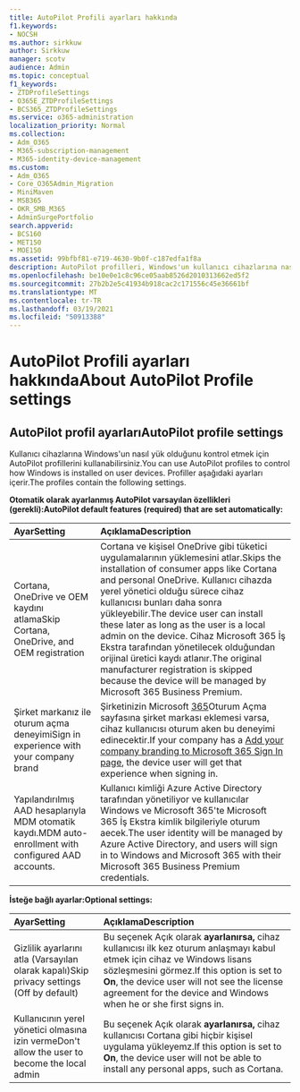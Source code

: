 ```yaml
---
title: AutoPilot Profili ayarları hakkında
f1.keywords:
- NOCSH
ms.author: sirkkuw
author: Sirkkuw
manager: scotv
audience: Admin
ms.topic: conceptual
f1_keywords:
- ZTDProfileSettings
- O365E_ZTDProfileSettings
- BCS365_ZTDProfileSettings
ms.service: o365-administration
localization_priority: Normal
ms.collection:
- Adm_O365
- M365-subscription-management
- M365-identity-device-management
ms.custom:
- Adm_O365
- Core_O365Admin_Migration
- MiniMaven
- MSB365
- OKR_SMB_M365
- AdminSurgePortfolio
search.appverid:
- BCS160
- MET150
- MOE150
ms.assetid: 99bfbf81-e719-4630-9b0f-c187edfa1f8a
description: AutoPilot profilleri, Windows'un kullanıcı cihazlarına nasıl yük olduğunu denetlemeye yardımcı olur. Profiller, Cortana yüklemesini atlama gibi varsayılan ve isteğe bağlı ayarlar içerir.
ms.openlocfilehash: be10e0e1c8c96ce05aab8526d2010313662ed5f2
ms.sourcegitcommit: 27b2b2e5c41934b918cac2c171556c45e36661bf
ms.translationtype: MT
ms.contentlocale: tr-TR
ms.lasthandoff: 03/19/2021
ms.locfileid: "50913388"
---
```

# <a name="about-autopilot-profile-settings"></a><span data-ttu-id="a707d-104">AutoPilot Profili ayarları hakkında</span><span class="sxs-lookup"><span data-stu-id="a707d-104">About AutoPilot Profile settings</span></span>

## <a name="autopilot-profile-settings"></a><span data-ttu-id="a707d-105">AutoPilot profil ayarları</span><span class="sxs-lookup"><span data-stu-id="a707d-105">AutoPilot profile settings</span></span>

<span data-ttu-id="a707d-106">Kullanıcı cihazlarına Windows'un nasıl yük olduğunu kontrol etmek için AutoPilot profillerini kullanabilirsiniz.</span><span class="sxs-lookup"><span data-stu-id="a707d-106">You can use AutoPilot profiles to control how Windows is installed on user devices.</span></span> <span data-ttu-id="a707d-107">Profiller aşağıdaki ayarları içerir.</span><span class="sxs-lookup"><span data-stu-id="a707d-107">The profiles contain the following settings.</span></span>
  
 <span data-ttu-id="a707d-108">**Otomatik olarak ayarlanmış AutoPilot varsayılan özellikleri (gerekli):**</span><span class="sxs-lookup"><span data-stu-id="a707d-108">**AutoPilot default features (required) that are set automatically:**</span></span>
  
|<span data-ttu-id="a707d-109">**Ayar**</span><span class="sxs-lookup"><span data-stu-id="a707d-109">**Setting**</span></span>|<span data-ttu-id="a707d-110">**Açıklama**</span><span class="sxs-lookup"><span data-stu-id="a707d-110">**Description**</span></span>|
|:-----|:-----|
|<span data-ttu-id="a707d-111">Cortana, OneDrive ve OEM kaydını atlama</span><span class="sxs-lookup"><span data-stu-id="a707d-111">Skip Cortana, OneDrive, and OEM registration</span></span>  <br/> |<span data-ttu-id="a707d-112">Cortana ve kişisel OneDrive gibi tüketici uygulamalarının yüklemesini atlar.</span><span class="sxs-lookup"><span data-stu-id="a707d-112">Skips the installation of consumer apps like Cortana and personal OneDrive.</span></span> <span data-ttu-id="a707d-113">Kullanıcı cihazda yerel yönetici olduğu sürece cihaz kullanıcısı bunları daha sonra yükleyebilir.</span><span class="sxs-lookup"><span data-stu-id="a707d-113">The device user can install these later as long as the user is a local admin on the device.</span></span> <span data-ttu-id="a707d-114">Cihaz Microsoft 365 İş Ekstra tarafından yönetilecek olduğundan orijinal üretici kaydı atlanır.</span><span class="sxs-lookup"><span data-stu-id="a707d-114">The original manufacturer registration is skipped because the device will be managed by Microsoft 365 Business Premium.</span></span>  <br/> |
|<span data-ttu-id="a707d-115">Şirket markanız ile oturum açma deneyimi</span><span class="sxs-lookup"><span data-stu-id="a707d-115">Sign in experience with your company brand</span></span>  <br/> |<span data-ttu-id="a707d-116">Şirketinizin Microsoft [365](../admin/setup/customize-sign-in-page.md)Oturum Açma sayfasına şirket markası eklemesi varsa, cihaz kullanıcısı oturum aken bu deneyimi edinecektir.</span><span class="sxs-lookup"><span data-stu-id="a707d-116">If your company has a [Add your company branding to Microsoft 365 Sign In page](../admin/setup/customize-sign-in-page.md), the device user will get that experience when signing in.</span></span>  <br/> |
|<span data-ttu-id="a707d-117">Yapılandırılmış AAD hesaplarıyla MDM otomatik kaydı.</span><span class="sxs-lookup"><span data-stu-id="a707d-117">MDM auto-enrollment with configured AAD accounts.</span></span>  <br/> |<span data-ttu-id="a707d-118">Kullanıcı kimliği Azure Active Directory tarafından yönetiliyor ve kullanıcılar Windows ve Microsoft 365'te Microsoft 365 İş Ekstra kimlik bilgileriyle oturum aecek.</span><span class="sxs-lookup"><span data-stu-id="a707d-118">The user identity will be managed by Azure Active Directory, and users will sign in to Windows and Microsoft 365 with their Microsoft 365 Business Premium credentials.</span></span>  <br/> |
   
 <span data-ttu-id="a707d-119">**İsteğe bağlı ayarlar:**</span><span class="sxs-lookup"><span data-stu-id="a707d-119">**Optional settings:**</span></span>
  
|<span data-ttu-id="a707d-120">**Ayar**</span><span class="sxs-lookup"><span data-stu-id="a707d-120">**Setting**</span></span>|<span data-ttu-id="a707d-121">**Açıklama**</span><span class="sxs-lookup"><span data-stu-id="a707d-121">**Description**</span></span>|
|:-----|:-----|
|<span data-ttu-id="a707d-122">Gizlilik ayarlarını atla (Varsayılan olarak kapalı)</span><span class="sxs-lookup"><span data-stu-id="a707d-122">Skip privacy settings (Off by default)</span></span>  <br/> |<span data-ttu-id="a707d-123">Bu seçenek Açık olarak **ayarlanırsa,** cihaz kullanıcısı ilk kez oturum anlaşmayı kabul etmek için cihaz ve Windows lisans sözleşmesini görmez.</span><span class="sxs-lookup"><span data-stu-id="a707d-123">If this option is set to **On**, the device user will not see the license agreement for the device and Windows when he or she first signs in.</span></span>  <br/> |
|<span data-ttu-id="a707d-124">Kullanıcının yerel yönetici olmasına izin verme</span><span class="sxs-lookup"><span data-stu-id="a707d-124">Don't allow the user to become the local admin</span></span>  <br/> |<span data-ttu-id="a707d-125">Bu seçenek Açık olarak **ayarlanırsa,** cihaz kullanıcısı Cortana gibi hiçbir kişisel uygulama yükleyemz.</span><span class="sxs-lookup"><span data-stu-id="a707d-125">If this option is set to **On**, the device user will not be able to install any personal apps, such as Cortana.</span></span><br/> |
